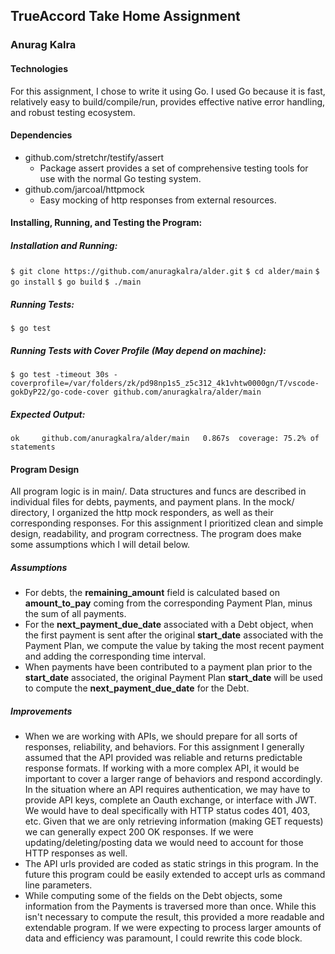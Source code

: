## TrueAccord Take Home Assignment
### Anurag Kalra

#### Technologies
For this assignment, I chose to write it using Go. I used Go because it is fast, relatively easy to build/compile/run,  provides effective native error handling, and robust testing ecosystem.

#### Dependencies

- github.com/stretchr/testify/assert	
	- Package assert provides a set of comprehensive testing tools for use with the normal Go testing system.
- github.com/jarcoal/httpmock
	- Easy mocking of http responses from external resources.
	

#### Installing, Running, and Testing the Program:

##### Installation and Running:
`$ git clone https://github.com/anuragkalra/alder.git`
`$ cd alder/main`
`$ go install`
`$ go build`
`$ ./main`

##### Running Tests:
`$ go test`

##### Running Tests with Cover Profile (May depend on machine):
`$ go test -timeout 30s -coverprofile=/var/folders/zk/pd98np1s5_z5c312_4k1vhtw0000gn/T/vscode-gokDyP22/go-code-cover github.com/anuragkalra/alder/main`

##### Expected Output:
`ok  	github.com/anuragkalra/alder/main	0.867s	coverage: 75.2% of statements`

#### Program Design
All program logic is in main/. Data structures and funcs are described in individual files for debts, payments, and payment plans. In the mock/ directory, I organized the http mock responders, as well as their corresponding responses. For this assignment I prioritized clean and simple design, readability, and program correctness. The program does make some assumptions which I will detail below.

##### Assumptions
- For debts, the **remaining_amount** field is calculated based on **amount_to_pay** coming from the corresponding Payment Plan, minus the sum of all payments.
- For the **next_payment_due_date** associated with a Debt object, when the first payment is sent after the original **start_date** associated with the Payment Plan, we compute the value by taking the most recent payment and adding the corresponding time interval.
- When payments have been contributed to a payment plan prior to the **start_date** associated, the original Payment Plan **start_date** will be used to compute the **next_payment_due_date** for the Debt.

##### Improvements
- When we are working with APIs, we should prepare for all sorts of responses, reliability, and behaviors. For this assignment I generally assumed that the API provided was reliable and returns predictable response formats. If working with a more complex API, it would be important to cover a larger range of behaviors and respond accordingly. In the situation where an API requires authentication, we may have to provide API keys, complete an Oauth exchange, or interface with JWT. We would have to deal specifically with HTTP status codes 401, 403, etc. Given that we are only retrieving information (making GET requests) we can generally expect 200 OK responses. If we were updating/deleting/posting data we would need to account for those HTTP responses as well.
- The API urls provided are coded as static strings in this program. In the future this program could be easily extended to accept urls as command line parameters.
- While computing some of the fields on the Debt objects, some information from the Payments is traversed more than once. While this isn't necessary to compute the result, this provided a more readable and extendable program. If we were expecting to process larger amounts of data and efficiency was paramount, I could rewrite this code block.
